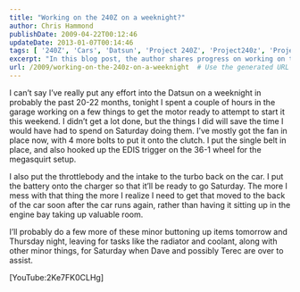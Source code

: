 ```yaml
---
title: "Working on the 240Z on a weeknight?"
author: Chris Hammond
publishDate: 2009-04-22T00:12:46
updateDate: 2013-01-07T00:14:46
tags: [ '240Z', 'Cars', 'Datsun', 'Project 240Z', 'Project240z', 'Project240Zcom' ]
excerpt: "In this blog post, the author shares progress on working on their Datsun car. Read about getting the motor ready and plans for the upcoming weekend."
url: /2009/working-on-the-240z-on-a-weeknight  # Use the generated URL with year
---
```

<p>I can’t say I’ve really put any effort into the Datsun on a weeknight in probably the past 20-22 months, tonight I spent a couple of hours in the garage working on a few things to get the motor ready to attempt to start it this weekend. I didn’t get a lot done, but the things I did will save the time I would have had to spend on Saturday doing them. I’ve mostly got the fan in place now, with 4 more bolts to put it onto the clutch. I put the single belt in place, and also hooked up the EDIS trigger on the 36-1 wheel for the megasquirt setup.</p> <p>I also put the throttlebody and the intake to the turbo back on the car. I put the battery onto the charger so that it’ll be ready to go Saturday. The more I mess with that thing the more I realize I need to get that moved to the back of the car soon after the car runs again, rather than having it sitting up in the engine bay taking up valuable room.</p> <p>I’ll probably do a few more of these minor buttoning up items tomorrow and Thursday night, leaving for tasks like the radiator and coolant, along with other minor things, for Saturday when Dave and possibly Terec are over to assist.</p> <p>[YouTube:2Ke7FK0CLHg]</p>

